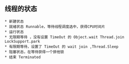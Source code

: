 ## 线程的状态
    
    * 新建状态
    * 就绪状态 Runnable，等待线程调度选中，获得CPU时间片
    * 运行状态 
    * 无限期等待 ，没有设置 TimeOut 的 Object.wait Thread.join LockSupport.park
    * 有限期等待，设置了 TimeOut 的 wait join ,Thread.Sleep
    * 阻塞状态，在等待获得一个排他锁
    * 结束 Terminated